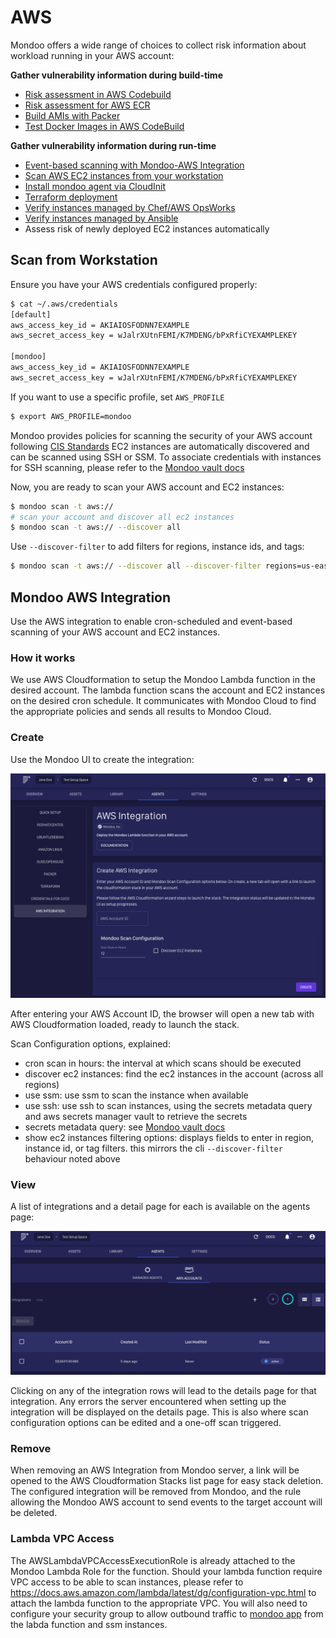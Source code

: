 # AWS

Mondoo offers a wide range of choices to collect risk information about workload running in your AWS account:

**Gather vulnerability information during build-time**

 - [Risk assessment in AWS Codebuild](../cicd/aws-codebuild.md#aws-codebuild)
 - [Risk assessment for AWS ECR](../registry/aws_ecr.md#aws-elastic-container-registry)
 - [Build AMIs with Packer](../devops/packer.md)
 - [Test Docker Images in AWS CodeBuild](../cicd/aws-codebuild.md)

**Gather vulnerability information during run-time**

  - [Event-based scanning with Mondoo-AWS Integration](#integration)
  - [Scan AWS EC2 instances from your workstation](#scan-from-workstation)
  - [Install mondoo agent via CloudInit](../installation/cloudinit.md#aws-ec2-instance-user-data)
  - [Terraform deployment](../devops/terraform.md)
  - [Verify instances managed by Chef/AWS OpsWorks](../installation/chef.md)
  - [Verify instances managed by Ansible](../installation/ansible.md)
  - Assess risk of newly deployed EC2 instances automatically

## Scan from Workstation

Ensure you have your AWS credentials configured properly:

```bash
$ cat ~/.aws/credentials
[default]
aws_access_key_id = AKIAIOSFODNN7EXAMPLE
aws_secret_access_key = wJalrXUtnFEMI/K7MDENG/bPxRfiCYEXAMPLEKEY

[mondoo]
aws_access_key_id = AKIAIOSFODNN7EXAMPLE
aws_secret_access_key = wJalrXUtnFEMI/K7MDENG/bPxRfiCYEXAMPLEKEY
```

If you want to use a specific profile, set `AWS_PROFILE`

```bash
$ export AWS_PROFILE=mondoo
```
Mondoo provides policies for scanning the security of your AWS account following [CIS Standards](https://www.cisecurity.org/benchmark/amazon_web_services/)
EC2 instances are automatically discovered and can be scanned using SSH or SSM. 
To associate credentials with instances for SSH scanning, please refer to the [Mondoo vault docs](../getstarted/vault.md)

Now, you are ready to scan your AWS account and EC2 instances:

```bash
$ mondoo scan -t aws://
# scan your account and discover all ec2 instances
$ mondoo scan -t aws:// --discover all
```

Use `--discover-filter` to add filters for regions, instance ids, and tags:

```bash
$ mondoo scan -t aws:// --discover all --discover-filter regions=us-east-2 --discover-filter instance-ids=i-06eab6c104c0f5fb0 --discover-filter tags=Name:testnametag
```

## Mondoo AWS Integration

Use the AWS integration to enable cron-scheduled and event-based scanning of your AWS account and EC2 instances.

### How it works 
We use AWS Cloudformation to setup the Mondoo Lambda function in the desired account. The lambda function scans the account and EC2 instances on the desired cron schedule. It communicates with Mondoo Cloud to find the appropriate policies and sends all results to Mondoo Cloud.

### Create
Use the Mondoo UI to create the integration:

![integration-create-image](./aws-integration-create.png)

After entering your AWS Account ID, the browser will open a new tab with AWS Cloudformation loaded, ready to launch the stack. 

Scan Configuration options, explained:
- cron scan in hours: the interval at which scans should be executed
- discover ec2 instances: find the ec2 instances in the account (across all regions)
- use ssm: use ssm to scan the instance when available 
- use ssh: use ssh to scan instances, using the secrets metadata query and aws secrets manager vault to retrieve the secrets
- secrets metadata query: see [Mondoo vault docs](../getstarted/vault.md)
- show ec2 instances filtering options: displays fields to enter in region, instance id, or tag filters. this mirrors the cli `--discover-filter` behaviour noted above

### View
A list of integrations and a detail page for each is available on the agents page:

![integration-list-image](./aws-integration-list.png)

Clicking on any of the integration rows will lead to the details page for that integration. Any errors the server encountered when setting up the integration will be displayed on the details page. This is also where scan configuration options can be edited and a one-off scan triggered.


### Remove
When removing an AWS Integration from Mondoo server, a link will be opened to the AWS Cloudformation Stacks list page for easy stack deletion. The configured integration will be removed from Mondoo, and the rule allowing the Mondoo AWS account to send events to the target account will be deleted. 


### Lambda VPC Access
The AWSLambdaVPCAccessExecutionRole is already attached to the Mondoo Lambda Role for the function. Should your lambda function require VPC access to be able to scan instances, please refer to https://docs.aws.amazon.com/lambda/latest/dg/configuration-vpc.html to attach the lambda function to the appropriate VPC. You will also need to configure your security group to allow outbound traffic to [mondoo app](https://mondoo.app) from the labda function and ssm instances.